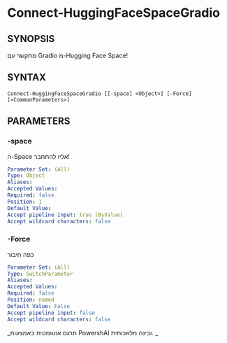 ﻿---
external help file: powershai-help.xml
schema: 2.0.0
powershai: true
---

# Connect-HuggingFaceSpaceGradio

## SYNOPSIS <!--!= @#Synop !-->
מתקשר עם Gradio מ-Hugging Face Space!

## SYNTAX <!--!= @#Syntax !-->

```
Connect-HuggingFaceSpaceGradio [[-space] <Object>] [-Force] [<CommonParameters>]
```

## PARAMETERS <!--!= @#Params !-->

### -space
ה-Space אליו להתחבר!

```yml
Parameter Set: (All)
Type: Object
Aliases: 
Accepted Values: 
Required: false
Position: 1
Default Value: 
Accept pipeline input: true (ByValue)
Accept wildcard characters: false
```

### -Force
כפה חיבור

```yml
Parameter Set: (All)
Type: SwitchParameter
Aliases: 
Accepted Values: 
Required: false
Position: named
Default Value: False
Accept pipeline input: false
Accept wildcard characters: false
```




<!--PowershaiAiDocBlockStart-->
_תרגם אוטומטית באמצעות PowershAI ובינה מלאכותית. 
_
<!--PowershaiAiDocBlockEnd-->
